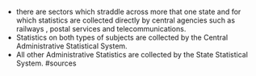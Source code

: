 - there are sectors which straddle across more that one state and for which statistics are collected directly by central agencies such as railways , postal services and telecommunications.
- Statistics on both types of subjects are collected by the Central Administrative Statistical System.
- All other Administrative Statistics are collected by the State Statistical System.
#sources
